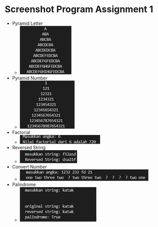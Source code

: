 # Screenshot Program Assignment 1
- Pyramid Letter
  - ![pyramidLetter](Soal1.png)
- Pyramid Number
  - ![pyramidNumber](Soal2.png)
- Factorial
  - ![factorial](Soal3.png)
- Reversed String
  - ![Reversed String](Soal4.png)
- Convert Number
  - ![convert number](Soal5.png)
- Palindrome
  - ![palindrome](Palindrome.png) 
